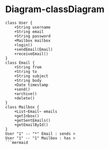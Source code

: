 
# Diagram-classDiagram
    class User {
        +String username
        +String email
        +String password
        +Mailbox mailbox
        +login()
        +sendEmail(Email)
        +receiveEmail()
    }
    class Email {
        +String from
        +String to
        +String subject
        +String body
        +Date timestamp
        +send()
        +archive()
        +delete()
    }
    class Mailbox {
        +List~Email~ emails
        +getInbox()
        +getSentEmails()
        +getEmailById()
    }
    User "1" -- "*" Email : sends >
    User "1" -- "1" Mailbox : has >
    ```mermaid
